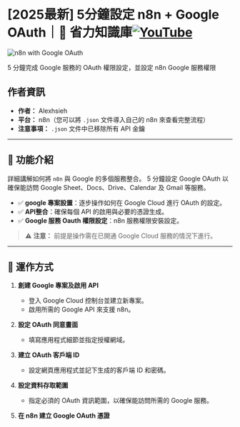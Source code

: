 # [2025最新] 5分鐘設定 n8n + Google OAuth｜🧠 省力知識庫[![YouTube](https://img.shields.io/badge/Watch%20on-YouTube-red?logo=youtube)](https://youtu.be/V-iT-HbBOew)

![n8n with Google OAuth](https://github.com/qwedsazxc78/ai-automation-n8n/blob/main/n8n/10-n8n-with-google-oauth/cover.png?raw=true)

5 分鐘完成 Google 服務的 OAuth 權限設定，並設定 n8n Google 服務權限

## 作者資訊

* **作者：** Alexhsieh
* **平台：** n8n（您可以將 `.json` 文件導入自己的 n8n 來查看完整流程）
* **注意事項：** `.json` 文件中已移除所有 API 金鑰

---

## 📌 功能介紹

詳細講解如何將 `n8n` 與 Google 的多個服務整合。
5 分鐘設定 Google OAuth 以確保能訪問 Google Sheet、Docs、Drive、Calendar 及 Gmail 等服務。

*  ✅ **google 專案設置**：逐步操作如何在 Google Cloud 進行 OAuth 的設定。
*  ✅ **API整合**：確保每個 API 的啟用與必要的憑證生成。
*  ✅ **Google 服務 Oauth 權限設定**：n8n 服務權限安裝設定。

> ⚠ **注意：** 前提是操作需在已開通 Google Cloud 服務的情況下進行。

---

## 🔧 運作方式

1. **創建 Google 專案及啟用 API**
   - 登入 Google Cloud 控制台並建立新專案。
   - 啟用所需的 Google API 來支援 n8n。

2. **設定 OAuth 同意畫面**
   - 填寫應用程式細節並指定授權網域。

3. **建立 OAuth 客戶端 ID**
   - 設定網頁應用程式並記下生成的客戶端 ID 和密碼。

4. **設定資料存取範圍**
   - 指定必須的 OAuth 資訊範圍，以確保能訪問所需的 Google 服務。

5. **在 n8n 建立 Google OAuth 憑證**

